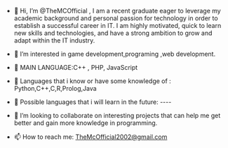 - 👋 Hi, I’m @TheMCOfficial , I am a recent graduate eager to leverage my academic background and personal passion for 
  technology in order to establish a successful career in IT. I am highly motivated, quick to learn 
  new skills and technologies, and have a strong ambition to grow and adapt within the IT industry. 

- 👀 I’m interested in game development,programing ,web development.

- 🌱 MAIN LANGUAGE:C++ , PHP, JavaScript

- 🌱 Languages that i know or have some knowledge of : Python,C++,C,R,Prolog,Java
- 🌱 Possible languages that i will learn in the future: ----

- 💞️ I’m looking to collaborate on interesting projects that can help me get better and gain more knowledge in programming.

- 📫 How to reach me: TheMcOfficial2002@gmail.com


<!---
TheMCOfficial/TheMCOfficial is a ✨ special ✨ repository because its `README.md` (this file) appears on your GitHub profile.
You can click the Preview link to take a look at your changes.
--->
